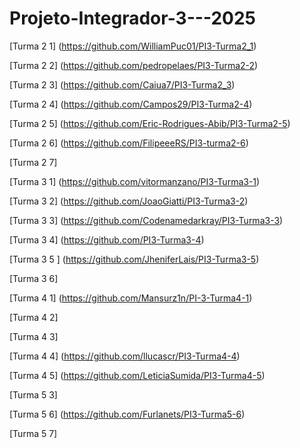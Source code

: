 # Projeto-Integrador-3---2025

[Turma 2 1] (https://github.com/WilliamPuc01/PI3-Turma2_1)

[Turma 2 2] (https://github.com/pedropelaes/PI3-Turma2-2)

[Turma 2 3] (https://github.com/Caiua7/PI3-Turma2_3)

[Turma 2 4] (https://github.com/Campos29/PI3-Turma2-4)

[Turma 2 5] (https://github.com/Eric-Rodrigues-Abib/PI3-Turma2-5)

[Turma 2 6] (https://github.com/FilipeeeRS/PI3-turma2-6)

[Turma 2 7]

[Turma 3 1] (https://github.com/vitormanzano/PI3-Turma3-1)

[Turma 3 2] (https://github.com/JoaoGiatti/PI3-Turma3-2)

[Turma 3 3] (https://github.com/Codenamedarkray/PI3-Turma3-3)

[Turma 3 4] (https://github.com/PI3-Turma3-4)

[Turma 3 5 ] (https://github.com/JheniferLais/PI3-Turma3-5)

[Turma 3 6]

[Turma 4 1]  (https://github.com/Mansurz1n/PI-3-Turma4-1)

[Turma 4 2]

[Turma 4 3]

[Turma 4 4] (https://github.com/llucascr/PI3-Turma4-4)

[Turma 4 5] (https://github.com/LeticiaSumida/PI3-Turma4-5)

[Turma 5 3]

[Turma 5 6] (https://github.com/Furlanets/PI3-Turma5-6)

[Turma 5 7]


